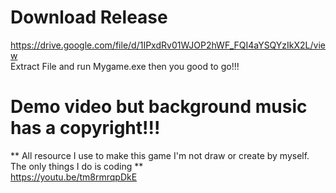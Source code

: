 # Download Release
https://drive.google.com/file/d/1IPxdRv01WJOP2hWF_FQI4aYSQYzIkX2L/view <br>
Extract File and run Mygame.exe then you good to go!!!

# Demo video but background music has a copyright!!!
** All resource I use to make this game I'm not draw or create by myself. The only things I do is coding ** <br>
https://youtu.be/tm8rmrqpDkE
